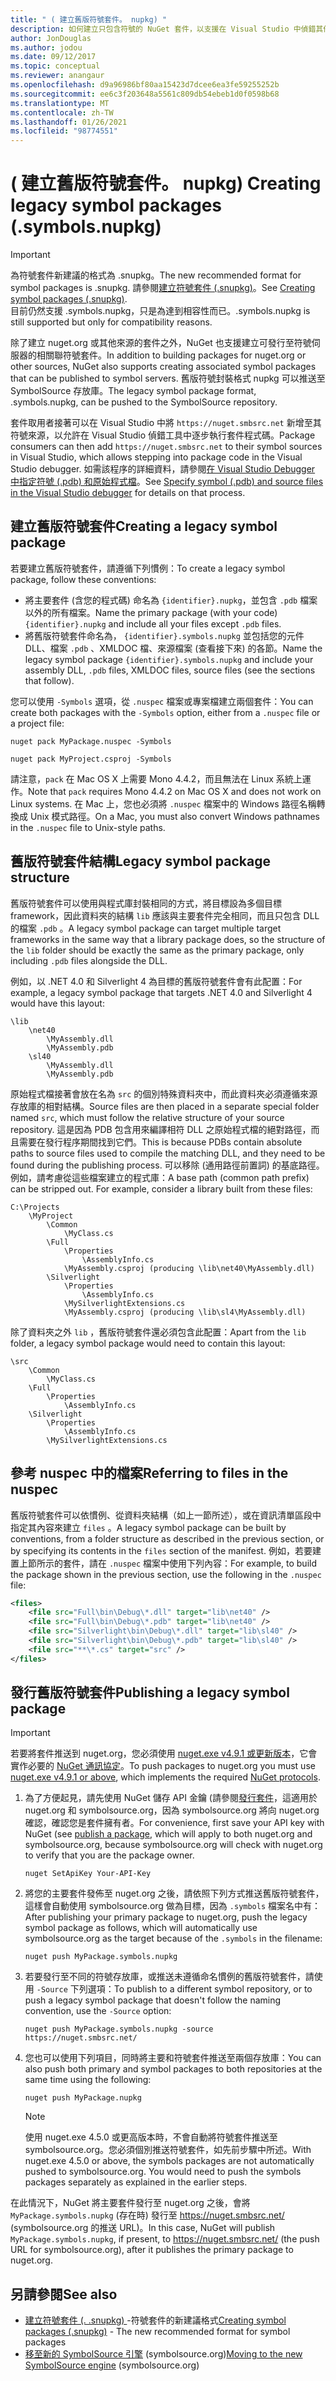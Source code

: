 ```yaml
---
title: " ( 建立舊版符號套件。 nupkg) "
description: 如何建立只包含符號的 NuGet 套件，以支援在 Visual Studio 中偵錯其他 NuGet 套件。
author: JonDouglas
ms.author: jodou
ms.date: 09/12/2017
ms.topic: conceptual
ms.reviewer: anangaur
ms.openlocfilehash: d9a96986bf80aa15423d7dcee6ea3fe59255252b
ms.sourcegitcommit: ee6c3f203648a5561c809db54ebeb1d0f0598b68
ms.translationtype: MT
ms.contentlocale: zh-TW
ms.lasthandoff: 01/26/2021
ms.locfileid: "98774551"
---
```

# <a name="creating-legacy-symbol-packages-symbolsnupkg"></a><span data-ttu-id="4b88c-103"> ( 建立舊版符號套件。 nupkg) </span><span class="sxs-lookup"><span data-stu-id="4b88c-103">Creating legacy symbol packages (.symbols.nupkg)</span></span>

> [!Important]
> <span data-ttu-id="4b88c-104">為符號套件新建議的格式為 .snupkg。</span><span class="sxs-lookup"><span data-stu-id="4b88c-104">The new recommended format for symbol packages is .snupkg.</span></span> <span data-ttu-id="4b88c-105">請參閱[建立符號套件 (.snupkg)](Symbol-Packages-snupkg.md)。</span><span class="sxs-lookup"><span data-stu-id="4b88c-105">See [Creating symbol packages (.snupkg)](Symbol-Packages-snupkg.md).</span></span> </br>
> <span data-ttu-id="4b88c-106">目前仍然支援 .symbols.nupkg，只是為達到相容性而已。</span><span class="sxs-lookup"><span data-stu-id="4b88c-106">.symbols.nupkg is still supported but only for compatibility reasons.</span></span>

<span data-ttu-id="4b88c-107">除了建立 nuget.org 或其他來源的套件之外，NuGet 也支援建立可發行至符號伺服器的相關聯符號套件。</span><span class="sxs-lookup"><span data-stu-id="4b88c-107">In addition to building packages for nuget.org or other sources, NuGet also supports creating associated symbol packages that can be published to symbol servers.</span></span> <span data-ttu-id="4b88c-108">舊版符號封裝格式 nupkg 可以推送至 SymbolSource 存放庫。</span><span class="sxs-lookup"><span data-stu-id="4b88c-108">The legacy symbol package format, .symbols.nupkg, can be pushed to the SymbolSource repository.</span></span>

<span data-ttu-id="4b88c-109">套件取用者接著可以在 Visual Studio 中將 `https://nuget.smbsrc.net` 新增至其符號來源，以允許在 Visual Studio 偵錯工具中逐步執行套件程式碼。</span><span class="sxs-lookup"><span data-stu-id="4b88c-109">Package consumers can then add `https://nuget.smbsrc.net` to their symbol sources in Visual Studio, which allows stepping into package code in the Visual Studio debugger.</span></span> <span data-ttu-id="4b88c-110">如需該程序的詳細資料，請參閱[在 Visual Studio Debugger 中指定符號 (.pdb) 和原始程式檔](/visualstudio/debugger/specify-symbol-dot-pdb-and-source-files-in-the-visual-studio-debugger)。</span><span class="sxs-lookup"><span data-stu-id="4b88c-110">See [Specify symbol (.pdb) and source files in the Visual Studio debugger](/visualstudio/debugger/specify-symbol-dot-pdb-and-source-files-in-the-visual-studio-debugger) for details on that process.</span></span>

## <a name="creating-a-legacy-symbol-package"></a><span data-ttu-id="4b88c-111">建立舊版符號套件</span><span class="sxs-lookup"><span data-stu-id="4b88c-111">Creating a legacy symbol package</span></span>

<span data-ttu-id="4b88c-112">若要建立舊版符號套件，請遵循下列慣例：</span><span class="sxs-lookup"><span data-stu-id="4b88c-112">To create a legacy symbol package, follow these conventions:</span></span>

- <span data-ttu-id="4b88c-113">將主要套件 (含您的程式碼) 命名為 `{identifier}.nupkg`，並包含 `.pdb` 檔案以外的所有檔案。</span><span class="sxs-lookup"><span data-stu-id="4b88c-113">Name the primary package (with your code) `{identifier}.nupkg` and include all your files except `.pdb` files.</span></span>
- <span data-ttu-id="4b88c-114">將舊版符號套件命名為， `{identifier}.symbols.nupkg` 並包括您的元件 DLL、檔案 `.pdb` 、XMLDOC 檔、來源檔案 (查看接下來) 的各節。</span><span class="sxs-lookup"><span data-stu-id="4b88c-114">Name the legacy symbol package `{identifier}.symbols.nupkg` and include your assembly DLL, `.pdb` files, XMLDOC files, source files (see the sections that follow).</span></span>

<span data-ttu-id="4b88c-115">您可以使用 `-Symbols` 選項，從 `.nuspec` 檔案或專案檔建立兩個套件：</span><span class="sxs-lookup"><span data-stu-id="4b88c-115">You can create both packages with the `-Symbols` option, either from a `.nuspec` file or a project file:</span></span>

```cli
nuget pack MyPackage.nuspec -Symbols

nuget pack MyProject.csproj -Symbols
```

<span data-ttu-id="4b88c-116">請注意，`pack` 在 Mac OS X 上需要 Mono 4.4.2，而且無法在 Linux 系統上運作。</span><span class="sxs-lookup"><span data-stu-id="4b88c-116">Note that `pack` requires Mono 4.4.2 on Mac OS X and does not work on Linux systems.</span></span> <span data-ttu-id="4b88c-117">在 Mac 上，您也必須將 `.nuspec` 檔案中的 Windows 路徑名稱轉換成 Unix 模式路徑。</span><span class="sxs-lookup"><span data-stu-id="4b88c-117">On a Mac, you must also convert Windows pathnames in the `.nuspec` file to Unix-style paths.</span></span>

## <a name="legacy-symbol-package-structure"></a><span data-ttu-id="4b88c-118">舊版符號套件結構</span><span class="sxs-lookup"><span data-stu-id="4b88c-118">Legacy symbol package structure</span></span>

<span data-ttu-id="4b88c-119">舊版符號套件可以使用與程式庫封裝相同的方式，將目標設為多個目標 framework，因此資料夾的結構 `lib` 應該與主要套件完全相同，而且只包含 DLL 的檔案 `.pdb` 。</span><span class="sxs-lookup"><span data-stu-id="4b88c-119">A legacy symbol package can target multiple target frameworks in the same way that a library package does, so the structure of the `lib` folder should be exactly the same as the primary package, only including `.pdb` files alongside the DLL.</span></span>

<span data-ttu-id="4b88c-120">例如，以 .NET 4.0 和 Silverlight 4 為目標的舊版符號套件會有此配置：</span><span class="sxs-lookup"><span data-stu-id="4b88c-120">For example, a legacy symbol package that targets .NET 4.0 and Silverlight 4 would have this layout:</span></span>

```
\lib
    \net40
        \MyAssembly.dll
        \MyAssembly.pdb
    \sl40
        \MyAssembly.dll
        \MyAssembly.pdb
```

<span data-ttu-id="4b88c-121">原始程式檔接著會放在名為 `src` 的個別特殊資料夾中，而此資料夾必須遵循來源存放庫的相對結構。</span><span class="sxs-lookup"><span data-stu-id="4b88c-121">Source files are then placed in a separate special folder named `src`, which must follow the relative structure of your source repository.</span></span> <span data-ttu-id="4b88c-122">這是因為 PDB 包含用來編譯相符 DLL 之原始程式檔的絕對路徑，而且需要在發行程序期間找到它們。</span><span class="sxs-lookup"><span data-stu-id="4b88c-122">This is because PDBs contain absolute paths to source files used to compile the matching DLL, and they need to be found during the publishing process.</span></span> <span data-ttu-id="4b88c-123">可以移除 (通用路徑前置詞) 的基底路徑。例如，請考慮從這些檔案建立的程式庫：</span><span class="sxs-lookup"><span data-stu-id="4b88c-123">A base path (common path prefix) can be stripped out. For example, consider a library built from these files:</span></span>

```
C:\Projects
    \MyProject
        \Common
            \MyClass.cs
        \Full
            \Properties
                \AssemblyInfo.cs
            \MyAssembly.csproj (producing \lib\net40\MyAssembly.dll)
        \Silverlight
            \Properties
                \AssemblyInfo.cs
            \MySilverlightExtensions.cs
            \MyAssembly.csproj (producing \lib\sl4\MyAssembly.dll)
```

<span data-ttu-id="4b88c-124">除了資料夾之外 `lib` ，舊版符號套件還必須包含此配置：</span><span class="sxs-lookup"><span data-stu-id="4b88c-124">Apart from the `lib` folder, a legacy symbol package would need to contain this layout:</span></span>

```
\src
    \Common
        \MyClass.cs
    \Full
        \Properties
            \AssemblyInfo.cs
    \Silverlight
        \Properties
            \AssemblyInfo.cs
        \MySilverlightExtensions.cs
```

## <a name="referring-to-files-in-the-nuspec"></a><span data-ttu-id="4b88c-125">參考 nuspec 中的檔案</span><span class="sxs-lookup"><span data-stu-id="4b88c-125">Referring to files in the nuspec</span></span>

<span data-ttu-id="4b88c-126">舊版符號套件可以依慣例、從資料夾結構（如上一節所述），或在資訊清單區段中指定其內容來建立 `files` 。</span><span class="sxs-lookup"><span data-stu-id="4b88c-126">A legacy symbol package can be built by conventions, from a folder structure as described in the previous section, or by specifying its contents in the `files` section of the manifest.</span></span> <span data-ttu-id="4b88c-127">例如，若要建置上節所示的套件，請在 `.nuspec` 檔案中使用下列內容：</span><span class="sxs-lookup"><span data-stu-id="4b88c-127">For example, to build the package shown in the previous section, use the following in the `.nuspec` file:</span></span>

```xml
<files>
    <file src="Full\bin\Debug\*.dll" target="lib\net40" />
    <file src="Full\bin\Debug\*.pdb" target="lib\net40" />
    <file src="Silverlight\bin\Debug\*.dll" target="lib\sl40" />
    <file src="Silverlight\bin\Debug\*.pdb" target="lib\sl40" />
    <file src="**\*.cs" target="src" />
</files>
```

## <a name="publishing-a-legacy-symbol-package"></a><span data-ttu-id="4b88c-128">發行舊版符號套件</span><span class="sxs-lookup"><span data-stu-id="4b88c-128">Publishing a legacy symbol package</span></span>

> [!Important]
> <span data-ttu-id="4b88c-129">若要將套件推送到 nuget.org，您必須使用 [nuget.exe v4.9.1 或更新版本](https://www.nuget.org/downloads)，它會實作必要的 [NuGet 通訊協定](../api/nuget-protocols.md)。</span><span class="sxs-lookup"><span data-stu-id="4b88c-129">To push packages to nuget.org you must use [nuget.exe v4.9.1 or above](https://www.nuget.org/downloads), which implements the required [NuGet protocols](../api/nuget-protocols.md).</span></span>

1. <span data-ttu-id="4b88c-130">為了方便起見，請先使用 NuGet 儲存 API 金鑰 (請參閱[發行套件](../nuget-org/publish-a-package.md)，這適用於 nuget.org 和 symbolsource.org，因為 symbolsource.org 將向 nuget.org 確認，確認您是套件擁有者。</span><span class="sxs-lookup"><span data-stu-id="4b88c-130">For convenience, first save your API key with NuGet (see [publish a package](../nuget-org/publish-a-package.md), which will apply to both nuget.org and symbolsource.org, because symbolsource.org will check with nuget.org to verify that you are the package owner.</span></span>

    ```cli
    nuget SetApiKey Your-API-Key
    ```

2. <span data-ttu-id="4b88c-131">將您的主要套件發佈至 nuget.org 之後，請依照下列方式推送舊版符號套件，這樣會自動使用 symbolsource.org 做為目標，因為 `.symbols` 檔案名中有：</span><span class="sxs-lookup"><span data-stu-id="4b88c-131">After publishing your primary package to nuget.org, push the legacy symbol package as follows, which will automatically use symbolsource.org as the target because of the `.symbols` in the filename:</span></span>

    ```cli
    nuget push MyPackage.symbols.nupkg
    ```

3. <span data-ttu-id="4b88c-132">若要發行至不同的符號存放庫，或推送未遵循命名慣例的舊版符號套件，請使用 `-Source` 下列選項：</span><span class="sxs-lookup"><span data-stu-id="4b88c-132">To publish to a different symbol repository, or to push a legacy symbol package that doesn't follow the naming convention, use the `-Source` option:</span></span>

    ```cli
    nuget push MyPackage.symbols.nupkg -source https://nuget.smbsrc.net/
    ```

4. <span data-ttu-id="4b88c-133">您也可以使用下列項目，同時將主要和符號套件推送至兩個存放庫：</span><span class="sxs-lookup"><span data-stu-id="4b88c-133">You can also push both primary and symbol packages to both repositories at the same time using the following:</span></span>

    ```cli
    nuget push MyPackage.nupkg
    ```

   > [!Note]
   > <span data-ttu-id="4b88c-134">使用 nuget.exe 4.5.0 或更高版本時，不會自動將符號套件推送至 symbolsource.org。您必須個別推送符號套件，如先前步驟中所述。</span><span class="sxs-lookup"><span data-stu-id="4b88c-134">With nuget.exe 4.5.0 or above, the symbols packages are not automatically pushed to symbolsource.org. You would need to push the symbols packages separately as explained in the earlier steps.</span></span>
   
<span data-ttu-id="4b88c-135">在此情況下，NuGet 將主要套件發行至 nuget.org 之後，會將 `MyPackage.symbols.nupkg` (存在時) 發行至 https://nuget.smbsrc.net/ (symbolsource.org 的推送 URL)。</span><span class="sxs-lookup"><span data-stu-id="4b88c-135">In this case, NuGet will publish `MyPackage.symbols.nupkg`, if present, to https://nuget.smbsrc.net/ (the push URL for symbolsource.org), after it publishes the primary package to nuget.org.</span></span>

## <a name="see-also"></a><span data-ttu-id="4b88c-136">另請參閱</span><span class="sxs-lookup"><span data-stu-id="4b88c-136">See also</span></span>

* <span data-ttu-id="4b88c-137">[建立符號套件 (. .snupkg) ](Symbol-Packages-snupkg.md) -符號套件的新建議格式</span><span class="sxs-lookup"><span data-stu-id="4b88c-137">[Creating symbol packages (.snupkg)](Symbol-Packages-snupkg.md) - The new recommended format for symbol packages</span></span>
* <span data-ttu-id="4b88c-138">[移至新的 SymbolSource 引擎](https://tripleemcoder.com/2015/10/04/moving-to-the-new-symbolsource-engine/) (symbolsource.org)</span><span class="sxs-lookup"><span data-stu-id="4b88c-138">[Moving to the new SymbolSource engine](https://tripleemcoder.com/2015/10/04/moving-to-the-new-symbolsource-engine/) (symbolsource.org)</span></span>
